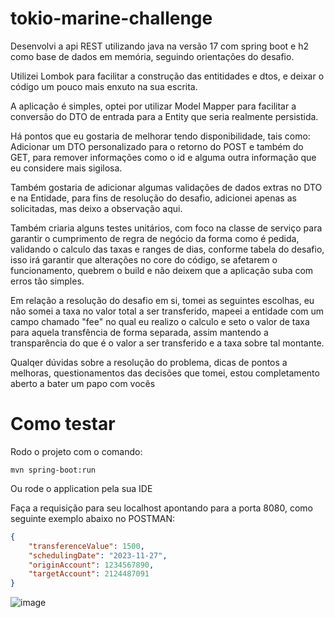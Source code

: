 # tokio-marine-challenge

Desenvolvi a api REST utilizando java na versão 17 com spring boot e h2 como base de dados em memória, seguindo orientações do desafio.

Utilizei Lombok para facilitar a construção das entitidades e dtos, e deixar o código um pouco mais enxuto na sua escrita.

A aplicação é simples, optei por utilizar Model Mapper para facilitar a conversão do DTO de entrada para a Entity que seria realmente persistida. 

Há pontos que eu gostaria de melhorar tendo disponibilidade, tais como:  Adicionar um DTO personalizado para o retorno do POST e também do GET, para remover informações como o id e alguma outra informação que eu considere mais sigilosa. 

Também gostaria de adicionar algumas validações de dados extras no DTO e na Entidade, para fins de resolução do desafio, adicionei apenas as solicitadas, mas deixo a observação aqui.

Também criaria alguns testes unitários, com foco na classe de serviço para garantir o cumprimento de regra de negócio da forma como é pedida, validando o calculo das taxas e ranges de dias, conforme tabela do desafio, isso irá garantir que alterações no core do código, se afetarem o funcionamento, quebrem o build e não deixem que a aplicação suba com erros tão simples. 

Em relação a resolução do desafio em si, tomei as seguintes escolhas, eu não somei a taxa no valor total a ser transferido, mapeei a entidade com um campo chamado "fee" no qual eu realizo o calculo e seto o valor de taxa para aquela transfência de forma separada, assim mantendo a transparência do que é o valor a ser transferido e a taxa sobre tal montante. 

Qualqer dúvidas sobre a resolução do problema, dicas de pontos a melhoras, questionamentos das decisões que tomei, estou completamento aberto a bater um papo com vocês

# Como testar

Rodo o projeto com o comando:

~~~
mvn spring-boot:run
~~~

Ou rode o application pela sua IDE 

Faça a requisição para seu localhost apontando para a porta 8080, como seguinte exemplo abaixo no POSTMAN:

~~~JSON
{
    "transferenceValue": 1500,
    "schedulingDate": "2023-11-27",
    "originAccount": 1234567890,
    "targetAccount": 2124487091
}
~~~

![image](https://github.com/evecoutinho/tokio-marine-challenge/assets/60928326/d0080341-d2e8-48bd-9a2e-a5e9c7898b4f)








